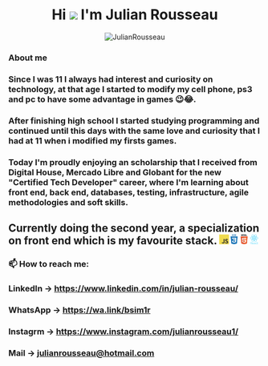 <h1 align="center">Hi <img src="https://raw.githubusercontent.com/kaueMarques/kaueMarques/master/hi.gif" width="30px"> I'm Julian Rousseau</h1>
<p align="center"> <img src="https://komarev.com/ghpvc/?username=JulianRousseau" alt="JulianRousseau" /> </p>

### About me

### Since I was 11 I always had interest and curiosity on technology, at that age I started to modify my cell phone, ps3 and pc to have some advantage in games 😉😂.

### After finishing high school I started studying programming and continued until this days with the same love and curiosity that I had at 11 when i modified my firsts games.

### Today I'm proudly enjoying an scholarship that I received from Digital House, Mercado Libre and Globant for the new "Certified Tech Developer" career, where I'm learning about front end, back end, databases, testing, infrastructure, agile methodologies and soft skills.

## Currently doing the second year, a specialization on front end which is my favourite stack. <img src="https://raw.githubusercontent.com/devicons/devicon/master/icons/javascript/javascript-original.svg" alt="javascript" width="20" height="20"/><img src="https://raw.githubusercontent.com/devicons/devicon/master/icons/css3/css3-plain-wordmark.svg" alt="css3"  width="20" height="20"/><img src="https://raw.githubusercontent.com/devicons/devicon/master/icons/html5/html5-original-wordmark.svg" alt="html5"  width="20" height="20"/><img src="https://raw.githubusercontent.com/devicons/devicon/master/icons/react/react-original-wordmark.svg" alt="react" width="20" height="20"/>

### 📫 How to reach me:

### LinkedIn → https://www.linkedin.com/in/julian-rousseau/

### WhatsApp → https://wa.link/bsim1r

### Instagrm → https://www.instagram.com/julianrousseau1/

### Mail → julianrousseau@hotmail.com
